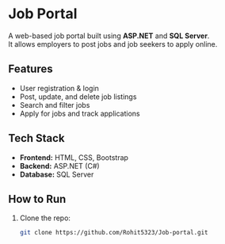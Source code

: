 # Job Portal

A web-based job portal built using **ASP.NET** and **SQL Server**.  
It allows employers to post jobs and job seekers to apply online.

## Features
- User registration & login  
- Post, update, and delete job listings
- Search and filter jobs
- Apply for jobs and track applications

## Tech Stack
- **Frontend:** HTML, CSS, Bootstrap
- **Backend:** ASP.NET (C#)
- **Database:** SQL Server

## How to Run
1. Clone the repo:
   ```bash
   git clone https://github.com/Rohit5323/Job-portal.git
